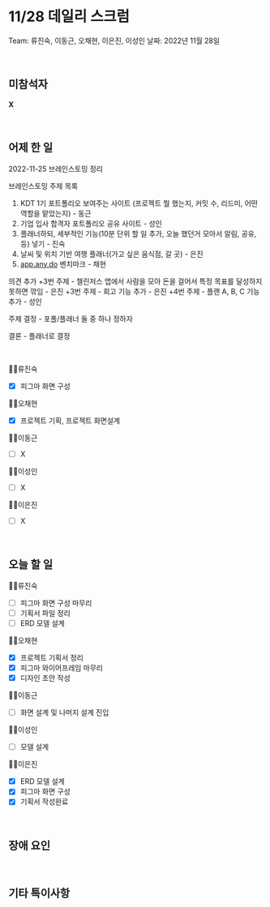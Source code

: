 # 11/28 데일리 스크럼

Team: 류진숙, 이동근, 오채현, 이은진, 이성인
날짜: 2022년 11월 28일

<br>

## 미참석자

**X**

<br>

## 어제 한 일

2022-11-25 브레인스토밍 정리

브레인스토밍 주제 목록

1. KDT 1기 포트폴리오 보여주는 사이트
(프로젝트 뭘 했는지, 커밋 수, 리드미, 어떤 역할을 맡았는지) - 동근
2. 기업 입사 합격자 포트폴리오 공유 사이트 - 성인
3. 플래너하되, 세부적인 기능(10분 단위 할 일 추가, 오늘 했던거 모아서 알림, 공유, 등) 넣기 - 
진숙
4. 날씨 및 위치 기반 여행 플래너(가고 싶은 음식점, 갈 곳) - 은진
5. [app.any.do](http://app.any.do/) 벤치마크 - 채현

의견 추가
+3번 주제 - 챌린저스 앱에서 사람을 모아 돈을 걸어서 특정 목표를 달성하지 못하면 깎임 - 은진
+3번 주제 - 회고 기능 추가 - 은진
+4번 주제 - 플랜 A, B, C 기능 추가 - 성인

주제 결정 - 포폴/플래너 둘 중 하나 정하자

결론 - 플래너로 결정

<br>

👨‍💻류진숙

- [x]  피그마 화면 구성

👨‍💻오채현

- [x]  프로젝트 기획, 프로젝트 화면설계

👨‍💻이동근

- [ ]  X

👨‍💻이성인

- [ ]  X

👨‍💻이은진

- [ ]  X

<br>

## 오늘 할 일

👨‍💻류진숙

- [ ]  피그마 화면 구성 마무리
- [ ]  기획서 파일 정리
- [ ]  ERD 모델 설계

👨‍💻오채현

- [x]  프로젝트 기획서 정리
- [x]  피그마 와이어프레임 마무리
- [x]  디자인 초안 작성

👨‍💻이동근

- [ ]  화면 설계 및 나머지 설계 진입

👨‍💻이성인

- [ ]  모델 설계

👨‍💻이은진

- [x]  ERD 모델 설계
- [x]  피그마 화면 구성
- [x]  기획서 작성완료

<br>

## 장애 요인

<br>

## 기타 특이사항